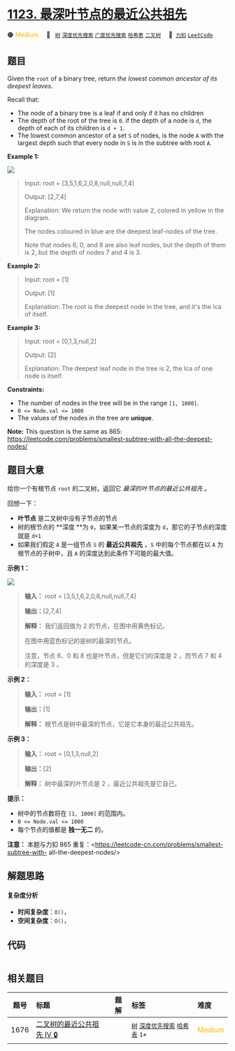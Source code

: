 # [1123. 最深叶节点的最近公共祖先](https://2xiao.github.io/leetcode-js/problem/1123.html)

🟠 <font color=#ffb800>Medium</font>&emsp; 🔖&ensp; [`树`](/tag/tree.md) [`深度优先搜索`](/tag/depth-first-search.md) [`广度优先搜索`](/tag/breadth-first-search.md) [`哈希表`](/tag/hash-table.md) [`二叉树`](/tag/binary-tree.md)&emsp; 🔗&ensp;[`力扣`](https://leetcode.cn/problems/lowest-common-ancestor-of-deepest-leaves) [`LeetCode`](https://leetcode.com/problems/lowest-common-ancestor-of-deepest-leaves)

## 题目

Given the `root` of a binary tree, return _the lowest common ancestor of its
deepest leaves_.

Recall that:

  * The node of a binary tree is a leaf if and only if it has no children
  * The depth of the root of the tree is `0`. if the depth of a node is `d`, the depth of each of its children is `d + 1`.
  * The lowest common ancestor of a set `S` of nodes, is the node `A` with the largest depth such that every node in `S` is in the subtree with root `A`.



**Example 1:**

![](https://s3-lc-upload.s3.amazonaws.com/uploads/2018/07/01/sketch1.png)

> Input: root = [3,5,1,6,2,0,8,null,null,7,4]
> 
> Output: [2,7,4]
> 
> Explanation: We return the node with value 2, colored in yellow in the diagram.
> 
> The nodes coloured in blue are the deepest leaf-nodes of the tree.
> 
> Note that nodes 6, 0, and 8 are also leaf nodes, but the depth of them is 2, but the depth of nodes 7 and 4 is 3.

**Example 2:**

> Input: root = [1]
> 
> Output: [1]
> 
> Explanation: The root is the deepest node in the tree, and it's the lca of itself.

**Example 3:**

> Input: root = [0,1,3,null,2]
> 
> Output: [2]
> 
> Explanation: The deepest leaf node in the tree is 2, the lca of one node is itself.

**Constraints:**

  * The number of nodes in the tree will be in the range `[1, 1000]`.
  * `0 <= Node.val <= 1000`
  * The values of the nodes in the tree are **unique**.



**Note:** This question is the same as 865:
<https://leetcode.com/problems/smallest-subtree-with-all-the-deepest-nodes/>


## 题目大意

给你一个有根节点 `root` 的二叉树，返回它 _最深的叶节点的最近公共祖先_  。

回想一下：

  * **叶节点** 是二叉树中没有子节点的节点
  * 树的根节点的 **深度  **为 `0`，如果某一节点的深度为 `d`，那它的子节点的深度就是 `d+1`
  * 如果我们假定 `A` 是一组节点 `S` 的 **最近公共祖先** ，`S` 中的每个节点都在以 `A` 为根节点的子树中，且 `A` 的深度达到此条件下可能的最大值。



**示例 1：**

![](https://s3-lc-upload.s3.amazonaws.com/uploads/2018/07/01/sketch1.png)

> 
> 
> 
> 
> 
> **输入：** root = [3,5,1,6,2,0,8,null,null,7,4]
> 
> **输出：**[2,7,4]
> 
> **解释：** 我们返回值为 2 的节点，在图中用黄色标记。
> 
> 在图中用蓝色标记的是树的最深的节点。
> 
> 注意，节点 6、0 和 8 也是叶节点，但是它们的深度是 2 ，而节点 7 和 4 的深度是 3 。
> 
> 

**示例 2：**

> 
> 
> 
> 
> 
> **输入：** root = [1]
> 
> **输出：**[1]
> 
> **解释：** 根节点是树中最深的节点，它是它本身的最近公共祖先。
> 
> 

**示例 3：**

> 
> 
> 
> 
> 
> **输入：** root = [0,1,3,null,2]
> 
> **输出：**[2]
> 
> **解释：** 树中最深的叶节点是 2 ，最近公共祖先是它自己。



**提示：**

  * 树中的节点数将在 `[1, 1000]` 的范围内。
  * `0 <= Node.val <= 1000`
  * 每个节点的值都是 **独一无二**  的。



**注意：** 本题与力扣 865 重复：<https://leetcode-cn.com/problems/smallest-subtree-with-
all-the-deepest-nodes/>


## 解题思路

#### 复杂度分析

- **时间复杂度**：`O()`，
- **空间复杂度**：`O()`，

## 代码

```javascript

```

## 相关题目

<!-- prettier-ignore -->
| 题号 | 标题 | 题解 | 标签 | 难度 |
| :------: | :------ | :------: | :------ | :------ |
| 1676 | [二叉树的最近公共祖先 IV 🔒](https://leetcode.com/problems/lowest-common-ancestor-of-a-binary-tree-iv) |  |  [`树`](/tag/tree.md) [`深度优先搜索`](/tag/depth-first-search.md) [`哈希表`](/tag/hash-table.md) `1+` | <font color=#ffb800>Medium</font> |